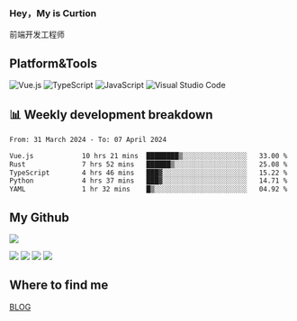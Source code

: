 ### Hey，My is Curtion
前端开发工程师
## Platform&Tools

![Vue.js](https://img.shields.io/badge/-Vue.js-4FC08D?style=flat-square&logo=Vue.js&logoColor=white)
![TypeScript](https://img.shields.io/badge/-TypeScript-007ACC?style=flat-square&logo=typescript&logoColor=white)
![JavaScript](https://img.shields.io/badge/-JavaScript-F7DF1E?style=flat-square&logo=javascript&logoColor=black)
![Visual Studio Code](https://img.shields.io/badge/-VSCode-007ACC?style=flat-square&logo=Visual-Studio-Code&logoColor=white)

## 📊 Weekly development breakdown

<!--START_SECTION:waka-->

```txt
From: 31 March 2024 - To: 07 April 2024

Vue.js            10 hrs 21 mins  ████████▒░░░░░░░░░░░░░░░░   33.00 %
Rust              7 hrs 52 mins   ██████▒░░░░░░░░░░░░░░░░░░   25.08 %
TypeScript        4 hrs 46 mins   ███▓░░░░░░░░░░░░░░░░░░░░░   15.22 %
Python            4 hrs 37 mins   ███▓░░░░░░░░░░░░░░░░░░░░░   14.71 %
YAML              1 hr 32 mins    █▒░░░░░░░░░░░░░░░░░░░░░░░   04.92 %
```

<!--END_SECTION:waka-->

## My Github

![](http://github-profile-summary-cards.vercel.app/api/cards/profile-details?username=curtion&theme=nord_bright)

![](http://github-profile-summary-cards.vercel.app/api/cards/stats?username=curtion&theme=nord_bright)
![](http://github-profile-summary-cards.vercel.app/api/cards/productive-time?username=curtion&theme=nord_bright&utcOffset=8)
![](http://github-profile-summary-cards.vercel.app/api/cards/repos-per-language?username=curtion&theme=nord_bright)
![](http://github-profile-summary-cards.vercel.app/api/cards/most-commit-language?username=curtion&theme=nord_bright)

## Where to find me

[BLOG](https://blog.3gxk.net)
